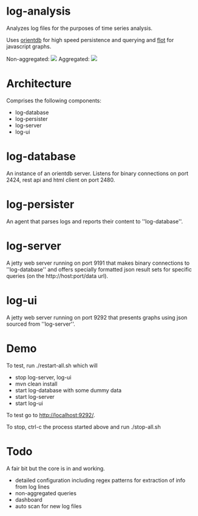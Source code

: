 log-analysis
============

Analyzes log files for the purposes of time series analysis.

Uses [orientdb](https://github.com/nuvolabase/orientdb) for high speed persistence and querying and [flot](http://www.flotcharts.org/) for javascript graphs.

Non-aggregated:
<img src="https://raw.github.com/davidmoten/log-analysis/master/docs/screen1.png"/>
Aggregated:
<img src="https://raw.github.com/davidmoten/log-analysis/master/docs/screen2.png"/>


Architecture
==============
Comprises the following components:

* log-database
* log-persister
* log-server
* log-ui

log-database
=============
An instance of an orientdb server. Listens for binary connections on port 2424, rest api and html client on port 2480.

log-persister
=============
An agent that parses logs and reports their content to ''log-database''.

log-server
=============
A jetty web server running on port 9191 that makes binary connections to ''log-database'' and offers specially formatted json result sets for specific queries (on the http://host:port/data url).

log-ui
=============
A jetty web server running on port 9292 that presents graphs using json sourced from ''log-server''.


Demo
=============
To test, run 
    ./restart-all.sh 
which will
* stop log-server, log-ui
* mvn clean install
* start log-database with some dummy data
* start log-server
* start log-ui

To test go to [http://localhost:9292/](http://localhost:9292/).

To stop, ctrl-c the process started above and run 
    ./stop-all.sh

Todo
===========
A fair bit but the core is in and working. 
* detailed configuration including regex patterns for extraction of info from log lines
* non-aggregated queries
* dashboard
* auto scan for new log files
